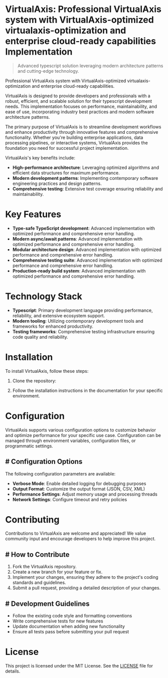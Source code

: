 <!-- fallback_VirtualAxis_20250803141936_21882 -->

# VirtualAxis: Professional VirtualAxis system with VirtualAxis-optimized virtualaxis-optimization and enterprise cloud-ready capabilities Implementation
> Advanced typescript solution leveraging modern architecture patterns and cutting-edge technology.

Professional VirtualAxis system with VirtualAxis-optimized virtualaxis-optimization and enterprise cloud-ready capabilities.

VirtualAxis is designed to provide developers and professionals with a robust, efficient, and scalable solution for their typescript development needs. This implementation focuses on performance, maintainability, and ease of use, incorporating industry best practices and modern software architecture patterns.

The primary purpose of VirtualAxis is to streamline development workflows and enhance productivity through innovative features and comprehensive functionality. Whether you're building enterprise applications, data processing pipelines, or interactive systems, VirtualAxis provides the foundation you need for successful project implementation.

VirtualAxis's key benefits include:

* **High-performance architecture**: Leveraging optimized algorithms and efficient data structures for maximum performance.
* **Modern development patterns**: Implementing contemporary software engineering practices and design patterns.
* **Comprehensive testing**: Extensive test coverage ensuring reliability and maintainability.

# Key Features

* **Type-safe TypeScript development**: Advanced implementation with optimized performance and comprehensive error handling.
* **Modern async/await patterns**: Advanced implementation with optimized performance and comprehensive error handling.
* **Modular architecture design**: Advanced implementation with optimized performance and comprehensive error handling.
* **Comprehensive testing suite**: Advanced implementation with optimized performance and comprehensive error handling.
* **Production-ready build system**: Advanced implementation with optimized performance and comprehensive error handling.

# Technology Stack

* **Typescript**: Primary development language providing performance, reliability, and extensive ecosystem support.
* **Modern tooling**: Utilizing contemporary development tools and frameworks for enhanced productivity.
* **Testing frameworks**: Comprehensive testing infrastructure ensuring code quality and reliability.

# Installation

To install VirtualAxis, follow these steps:

1. Clone the repository:


2. Follow the installation instructions in the documentation for your specific environment.

# Configuration

VirtualAxis supports various configuration options to customize behavior and optimize performance for your specific use case. Configuration can be managed through environment variables, configuration files, or programmatic settings.

## # Configuration Options

The following configuration parameters are available:

* **Verbose Mode**: Enable detailed logging for debugging purposes
* **Output Format**: Customize the output format (JSON, CSV, XML)
* **Performance Settings**: Adjust memory usage and processing threads
* **Network Settings**: Configure timeout and retry policies

# Contributing

Contributions to VirtualAxis are welcome and appreciated! We value community input and encourage developers to help improve this project.

## # How to Contribute

1. Fork the VirtualAxis repository.
2. Create a new branch for your feature or fix.
3. Implement your changes, ensuring they adhere to the project's coding standards and guidelines.
4. Submit a pull request, providing a detailed description of your changes.

## # Development Guidelines

* Follow the existing code style and formatting conventions
* Write comprehensive tests for new features
* Update documentation when adding new functionality
* Ensure all tests pass before submitting your pull request

# License

This project is licensed under the MIT License. See the [LICENSE](https://github.com/AbdullahRashid133/VirtualAxis/blob/main/LICENSE) file for details.
